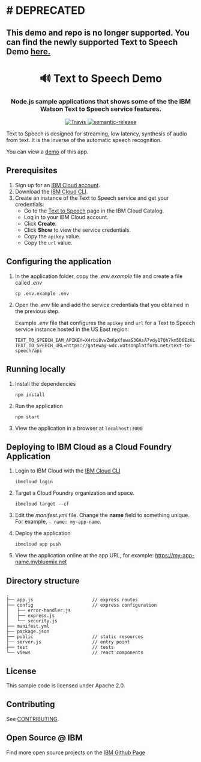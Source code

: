 <h1 style="font-weight: bold;"># DEPRECATED</h1>
<h2> 
  This demo and repo is no longer supported. You can find the newly supported Text to Speech Demo
  <a href="https://www.ibm.com/demos/live/tts-demo/self-service/">
    here.
  </a>
</h2>
<h1 align="center" style="border-bottom: none;">🔊 Text to Speech Demo </h1>
<h3 align="center">Node.js sample applications that shows some of the the IBM Watson Text to Speech service features. </h3>
<p align="center">
  <a href="http://travis-ci.org/watson-developer-cloud/text-to-speech-nodejs">
    <img alt="Travis" src="https://travis-ci.org/watson-developer-cloud/text-to-speech-nodejs.svg?branch=master">
  </a>
  <a href="#badge">
    <img alt="semantic-release" src="https://img.shields.io/badge/%20%20%F0%9F%93%A6%F0%9F%9A%80-semantic--release-e10079.svg">
  </a>
</p>
</p>

Text to Speech is designed for streaming, low latency, synthesis of audio from text. It is the inverse of the automatic speech recognition.

You can view a [demo][demo_url] of this app.


## Prerequisites

1. Sign up for an [IBM Cloud account](https://cloud.ibm.com/registration/).
1. Download the [IBM Cloud CLI](https://cloud.ibm.com/docs/cli?topic=cli-getting-started#overview).
1. Create an instance of the Text to Speech service and get your credentials:
    - Go to the [Text to Speech](https://cloud.ibm.com/catalog/services/text-to-speech) page in the IBM Cloud Catalog.
    - Log in to your IBM Cloud account.
    - Click **Create**.
    - Click **Show** to view the service credentials.
    - Copy the `apikey` value.
    - Copy the `url` value.

## Configuring the application

1. In the application folder, copy the *.env.example* file and create a file called *.env*

    ```
    cp .env.example .env
    ```

2. Open the *.env* file and add the service credentials that you obtained in the previous step.

    Example *.env* file that configures the `apikey` and `url` for a Text to Speech service instance hosted in the US East region:

    ```
    TEXT_TO_SPEECH_IAM_APIKEY=X4rbi8vwZmKpXfowaS3GAsA7vdy17Qh7km5D6EzKLHL2
    TEXT_TO_SPEECH_URL=https://gateway-wdc.watsonplatform.net/text-to-speech/api
    ```

## Running locally

1. Install the dependencies

    ```
    npm install
    ```

1. Run the application

    ```
    npm start
    ```

1. View the application in a browser at `localhost:3000`

## Deploying to IBM Cloud as a Cloud Foundry Application

1. Login to IBM Cloud with the [IBM Cloud CLI](https://cloud.ibm.com/docs/cli?topic=cli-getting-started#overview)

    ```
    ibmcloud login
    ```

1. Target a Cloud Foundry organization and space.

    ```
    ibmcloud target --cf
    ```

1. Edit the *manifest.yml* file. Change the **name** field to something unique. For example, `- name: my-app-name`.
1. Deploy the application

    ```
    ibmcloud app push
    ```

1. View the application online at the app URL, for example: https://my-app-name.mybluemix.net



## Directory structure

```none
.
├── app.js                      // express routes
├── config                      // express configuration
│   ├── error-handler.js
│   ├── express.js
│   └── security.js
├── manifest.yml
├── package.json
├── public                      // static resources
├── server.js                   // entry point
├── test                        // tests
└── views                       // react components
```

## License

  This sample code is licensed under Apache 2.0.

## Contributing

  See [CONTRIBUTING](./CONTRIBUTING.md).

## Open Source @ IBM
  Find more open source projects on the [IBM Github Page](http://ibm.github.io/)


[service_url]: https://www.ibm.com/watson/services/text-to-speech/
[docs]: https://cloud.ibm.com/apidocs/text-to-speech
[sign_up]: https://cloud.ibm.com/registration/?target=/catalog/services/text-to-speech/
[demo_url]: https://text-to-speech-demo.ng.bluemix.net
